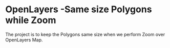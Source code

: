 # OpenLayers -Same size Polygons while Zoom

The project is to keep the Polygons same size when we perform Zoom over OpenLayers Map.

